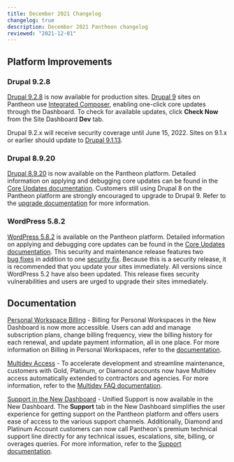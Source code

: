 ```yaml
---
title: December 2021 Changelog
changelog: true
description: December 2021 Pantheon changelog
reviewed: "2021-12-01"
---
```


## Platform Improvements

### Drupal 9.2.8

[Drupal 9.2.8](https://www.drupal.org/project/drupal/releases/9.2.8) is now available for production sites. [Drupal 9](/drupal-9) sites on Pantheon use [Integrated Composer](/guides/integrated-composer), enabling one-click core updates through the Dashboard. To check for available updates, click **Check Now** from the Site Dashboard **Dev** tab.

Drupal 9.2.x will receive security coverage until June 15, 2022. Sites on 9.1.x or earlier should update to [Drupal 9.1.13](https://www.drupal.org/project/drupal/releases/9.1.11).


### Drupal 8.9.20

[Drupal 8.9.20](https://www.drupal.org/project/drupal/releases/8.9.20) is now available on the Pantheon platform. Detailed information on applying and debugging core updates can be found in the [Core Updates documentation](/core-updates). Customers still using Drupal 8 on the Pantheon platform are strongly encouraged to upgrade to Drupal 9. Refer to the [upgrade documentation](/guides/drupal-9-hosted-md) for more information.



### WordPress 5.8.2

[WordPress 5.8.2](https://wordpress.org/news/2021/11/wordpress-5-8-2-security-and-maintenance-release/) is available on the Pantheon platform. Detailed information on applying and debugging core updates can be found in the [Core Updates documentation](/core-updates). This security and maintenance release features two [bug fixes](https://core.trac.wordpress.org/query?id=54129%2C54323%2C54207&milestone=5.8.2&group=component&col=id&col=summary&col=owner&col=type&col=status&col=priority&col=milestone&order=priority) in addition to one [security fix](https://core.trac.wordpress.org/ticket/54207). Because this is a security release, it is recommended that you update your sites immediately. All versions since WordPress 5.2 have also been updated. This release fixes security vulnerabilities and users are urged to upgrade their sites immediately.



## Documentation

[Personal Workspace Billing](/guides/account-mgmt/billing) - Billing for Personal Workspaces in the New Dashboard is now more accessible.  Users can add and manage subscription plans, change billing frequency, view the billing history for each renewal, and update payment information, all in one place. For more information on Billing in Personal Workspaces, refer to the [documentation](/guides/account-mgmt/billing).

[Multidev Access](/guides/multidev/multidev-faq) - To accelerate development and streamline maintenance, customers with Gold, Platinum, or Diamond accounts now have Multidev access automatically extended to contractors and agencies. For more information, refer to the [Multidev FAQ documentation](/guides/multidev/multidev-faq).

[Support in the New Dashboard](/guides/new-dashboard/support) - Unified Support is now available in the New Dashboard. The **Support** tab in the New Dashboard simplifies the user experience for getting support on the Pantheon platform and offers users ease of access to the various support channels. Additionally, Diamond and Platinum Account customers can now call Pantheon's premium technical support line directly for any technical issues, escalations, site, billing, or overages queries. For more information, refer to the [Support documentation](/guides/support/contact-support/#premium-technical-support-and-on-call-services).

